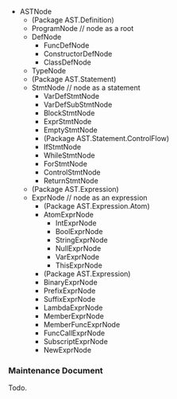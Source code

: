 - ASTNode
  - (Package AST.Definition)
  - ProgramNode		// node as a root
  - DefNode
    - FuncDefNode
    - ConstructorDefNode
    - ClassDefNode
  - TypeNode
  - (Package AST.Statement)
  - StmtNode		// node as a statement
    - VarDefStmtNode
    - VarDefSubStmtNode
    - BlockStmtNode
    - ExprStmtNode
    - EmptyStmtNode
    - (Package AST.Statement.ControlFlow)
    - IfStmtNode
    - WhileStmtNode
    - ForStmtNode
    - ControlStmtNode
    - ReturnStmtNode
  - (Package AST.Expression)
  - ExprNode		// node as an expression
    - (Package AST.Expression.Atom)
    - AtomExprNode
      - IntExprNode
      - BoolExprNode
      - StringExprNode
      - NullExprNode
      - VarExprNode
      - ThisExprNode
    - (Package AST.Expression)
    - BinaryExprNode
    - PrefixExprNode
    - SuffixExprNode
    - LambdaExprNode
    - MemberExprNode
    - MemberFuncExprNode
    - FuncCallExprNode
    - SubscriptExprNode
    - NewExprNode


### Maintenance Document
Todo.